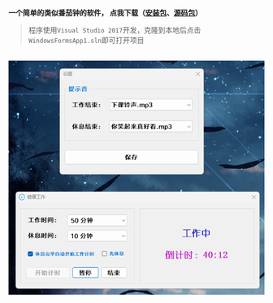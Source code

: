 **一个简单的类似番茄钟的软件， 点我下载（[安装包](https://gitee.com/easecat_gitee/Timer/releases/download/Timer_v1.20/%E7%AE%80%E6%98%93%E7%95%AA%E8%8C%84%E9%92%9F-%E7%BB%BF%E8%89%B2%E7%89%88.7z)、[源码包](https://gitee.com/easecat_gitee/Timer/blob/master/WindowsFormsApp1.rar)）**<br/>
> 程序使用`Visual Studio 2017`开发，克隆到本地后点击`WindowsFormsApp1.sln`即可打开项目

<br/>![输入图片说明](images/image.png)
